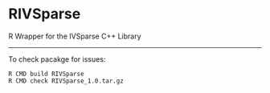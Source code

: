 # RIVSparse
R Wrapper for the IVSparse C++ Library

---

To check pacakge for issues:

```
R CMD build RIVSparse
R CMD check RIVSparse_1.0.tar.gz
```